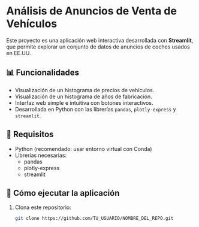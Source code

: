 # Análisis de Anuncios de Venta de Vehículos

Este proyecto es una aplicación web interactiva desarrollada con **Streamlit**, que permite explorar un conjunto de datos de anuncios de coches usados en EE.UU. 

## 📊 Funcionalidades

- Visualización de un histograma de precios de vehículos.
- Visualización de un histograma de años de fabricación.
- Interfaz web simple e intuitiva con botones interactivos.
- Desarrollada en Python con las librerías `pandas`, `plotly-express` y `streamlit`.

## 🧰 Requisitos

- Python (recomendado: usar entorno virtual con Conda)
- Librerías necesarias:
  - pandas
  - plotly-express
  - streamlit

## 🚀 Cómo ejecutar la aplicación

1. Clona este repositorio:
   ```bash
   git clone https://github.com/TU_USUARIO/NOMBRE_DEL_REPO.git
